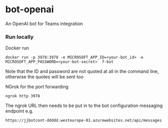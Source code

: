 # bot-openai
An OpenAI bot for Teams integration

### Run locally 

Docker run
```
docker run -p 3978:3978 -e MICROSOFT_APP_ID=<your-bot_id> -e MICROSOFT_APP_PASSWORD=<your-bot-secret>  f-bot
```
Note that the ID and password are not quoted at all in the command line, otherwise the quotes will be sent too

NGrok for the port forwarding
```
ngrok http 3978
```

The ngrok URL then needs to be put in to the bot configuration messaging endpoint
e.g.
```
https://jjbotcont-ddddd.westeurope-01.azurewebsites.net/api/messages
```
